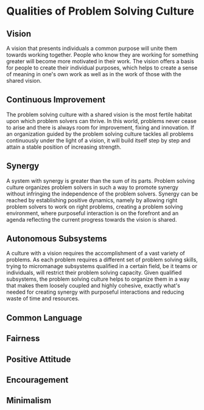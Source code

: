 # Qualities of Problem Solving Culture

## Vision
A vision that presents individuals a common purpose will unite them towards working together. People who know they are working for something greater will become more motivated in their work. The vision offers a basis for people to create their individual purposes, which helps to create a sense of meaning in one's own work as well as in the work of those with the shared vision.

## Continuous Improvement
The problem solving culture with a shared vision is the most fertile habitat upon which problem solvers can thrive. In this world, problems never cease to arise and there is always room for improvement, fixing and innovation. If an organization guided by the problem solving culture tackles all problems continuously under the light of a vision, it will build itself step by step and attain a stable position of increasing strength. 

## Synergy
A system with synergy is greater than the sum of its parts. Problem solving culture organizes problem solvers in such a way to promote synergy without infringing the independence of the problem solvers. Synergy can be reached by establishing positive dynamics, namely by allowing right problem solvers to work on right problems, creating a problem solving environment, where purposeful interaction is on the forefront and an agenda reflecting the current progress towards the vision is shared.

## Autonomous Subsystems
A culture with a vision requires the accomplishment of a vast variety of problems. As each problem requires a different set of problem solving skills, trying to micromanage subsystems qualified in a certain field, be it teams or individuals, will restrict their problem solving capacity. Given qualified subsystems, the problem solving culture helps to organize them in a way that makes them loosely coupled and highly cohesive, exactly what's needed for creating synergy with purposeful interactions and reducing waste of time and resources.

## Common Language

## Fairness
## Positive Attitude
## Encouragement
## Minimalism

